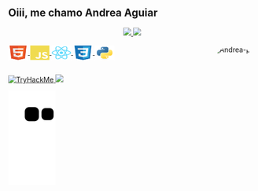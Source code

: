 ## Oiii, me chamo Andrea Aguiar
<div align="center">
  <a href="https://github.com/andreaaguiar">
  <img height="180em" src="https://github-readme-stats.vercel.app/api?username=andreaaguiar&show_icons=true&theme=dracula&include_all_commits=true&count_private=true"/>
  <img height="180em" src="https://github-readme-stats.vercel.app/api/top-langs/?username=andreaaguiar&layout=compact&langs_count=7&theme=dracula"/>
</div>
<div style="display: inline_block"><br>
  <img align="center" alt="Andrea-HTML" height="30" width="40" src="https://raw.githubusercontent.com/devicons/devicon/master/icons/html5/html5-original.svg">
    <img align="center" alt="Andrea-Js" height="30" width="40" src="https://raw.githubusercontent.com/devicons/devicon/master/icons/javascript/javascript-plain.svg">
  <img align="center" alt="Andrea--React" height="30" width="40" src="https://raw.githubusercontent.com/devicons/devicon/master/icons/react/react-original.svg">
  <img align="center" alt="Andrea-CSS" height="30" width="40" src="https://raw.githubusercontent.com/devicons/devicon/master/icons/css3/css3-original.svg">
  <img align="center" alt="Andrea-Python" height="30" width="40" src="https://raw.githubusercontent.com/devicons/devicon/master/icons/python/python-original.svg">
  <img align="right" alt="Andrea-pic" height="150" style="border-radius:50px;" src="https://tryhackme-images.s3.amazonaws.com/user-avatars/ff68b9700b183f1a1930b69cc6d294d8.jpg">
</div>
  
  ##
 
<div> 
  <img src="https://tryhackme-badges.s3.amazonaws.com/AndreaBacon.png" alt="TryHackMe" height="40">
  <a href="https://www.linkedin.com/in/aguiar-andrea/" target="_blank"> <img src="https://cdn.jsdelivr.net/gh/devicons/devicon/icons/linkedin/linkedin-original.svg" height="40" target="_blank"></a> 
 
  ![Snake animation](https://github.com/andreaaguiar/andreaaguiar/blob/output/github-contribution-grid-snake.svg)
 
</div>
